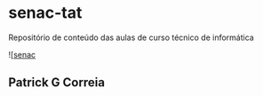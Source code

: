 # senac-tat
Repositório de conteúdo das aulas de curso técnico de informática

![[senac](Vhttps://github.com/PatrickHeiisen/senac-tat/blob/main/UC1/assets/senac1.png)

## Patrick G Correia

